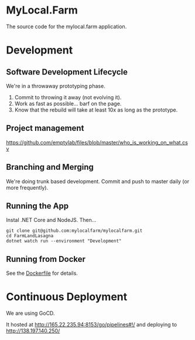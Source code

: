 # MyLocal.Farm

The source code for the mylocal.farm application.

# Development

## Software Development Lifecycle

We're in a throwaway prototyping phase.

1. Commit to throwing it away (not evolving it).
2. Work as fast as possible... barf on the page.
3. Know that the rebuild will take at least 10x as long as the prototype.

## Project management

https://github.com/emptylab/files/blob/master/who_is_working_on_what.csv

## Branching and Merging

We're doing trunk based development. Commit and push to master daily (or more frequently).

## Running the App

Instal .NET Core and NodeJS. Then...

```
git clone git@github.com:mylocalfarm/mylocalfarm.git
cd FarmLandLasagna
dotnet watch run --environment "Development"
```

## Running from Docker

See the [Dockerfile](Dockerfile) for details.

# Continuous Deployment

We are using GoCD. 

It hosted at http://165.22.235.94:8153/go/pipelines#!/ and deploying to http://138.197.140.250/
